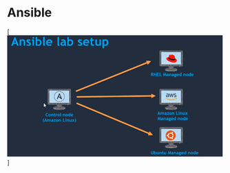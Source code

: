 # Ansible
 

[![Image](https://github.com/IAmZero247/Ansible-Notes/blob/main/00_lab-env-setup/lab.jpg.bmp "Ansible Lab- AWS")]
